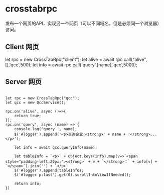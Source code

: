 # crosstabrpc
发布一个网页的API，实现另一个网页（可以不同域名，但是必须同一个浏览器）访问。

## Client 网页
let rpc = new CrossTabRpc("client");
let alive = await rpc.call("alive",[],'qcc',500);
let info = await rpc.call('query',[name],'qcc',5000);


## Server 网页
```

let rpc = new CrossTabRpc("qcc");
let qcc = new QccService();

rpc.on('alive', async ()=>{
    return true;
});
rpc.on('query', async (name) => {
    console.log('query ', name);
    $('#logger').append('<p>查询企业:<strong>' + name + '</strong>...</p>');

    let info = await qcc.queryInfo(name);

    let tableInfo = `<p>` + Object.keys(info).map(v=>`<span style="padding-left:20px;"><strong>` + v + `</strong>：` + info[v] + `</span>`).join('') + `</p>`
    $('#logger').append(tableInfo);
    $('#logger p:last').get(0).scrollIntoViewIfNeeded();

    return info;
})

```
